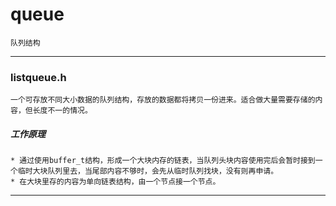 # queue
	队列结构

-----------------------------------------------------------------------------------

### listqueue.h
	一个可存放不同大小数据的队列结构，存放的数据都将拷贝一份进来。适合做大量需要存储的内容，但长度不一的情况。

##### 工作原理
	* 通过使用buffer_t结构，形成一个大块内存的链表，当队列头块内容使用完后会暂时接到一个临时大块队列里去，当尾部内容不够时，会先从临时队列找块，没有则再申请。
	* 在大块里存的内容为单向链表结构，由一个节点接一个节点。


--------------------------------------------------------------------------------------
